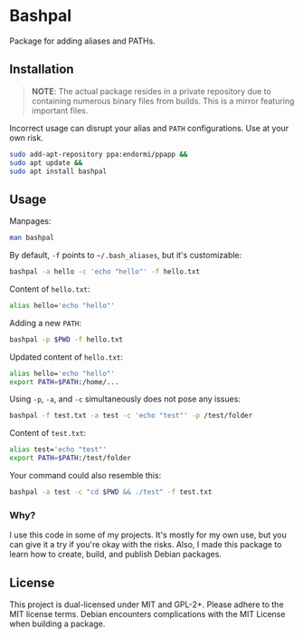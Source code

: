 # Bashpal

Package for adding aliases and PATHs.

## Installation

> **NOTE**: The actual package resides in a private repository due to containing numerous binary files from builds. This is a mirror featuring important files.

Incorrect usage can disrupt your alias and `PATH` configurations. Use at your own risk.

```bash
sudo add-apt-repository ppa:endormi/ppapp &&
sudo apt update &&
sudo apt install bashpal
```

## Usage

Manpages:

```bash
man bashpal
```

By default, `-f` points to `~/.bash_aliases`, but it's customizable:

```bash
bashpal -a hello -c 'echo "hello"' -f hello.txt
```

Content of `hello.txt`:

```bash
alias hello='echo "hello"'
```

Adding a new `PATH`:

```bash
bashpal -p $PWD -f hello.txt
```

Updated content of `hello.txt`:

```bash
alias hello='echo "hello"'
export PATH=$PATH:/home/...
```

Using `-p`, `-a`, and `-c` simultaneously does not pose any issues:

```bash
bashpal -f test.txt -a test -c 'echo "test"' -p /test/folder
```

Content of `test.txt`:

```bash
alias test='echo "test"'
export PATH=$PATH:/test/folder
```

Your command could also resemble this:

```bash
bashpal -a test -c "cd $PWD && ./test" -f test.txt
```

### Why?

I use this code in some of my projects. It's mostly for my own use, but you can give it a try if you're okay with the risks. Also, I made this package to learn how to create, build, and publish Debian packages.

## License

This project is dual-licensed under MIT and GPL-2+. Please adhere to the MIT license terms. Debian encounters complications with the MIT License when building a package.
